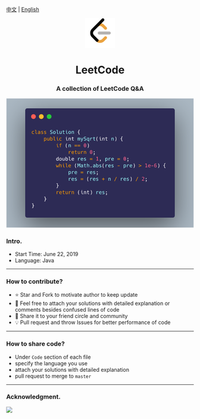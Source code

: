 [中文](README_CN.md) | [English](README_EN.md)

<div align="center">
  <a href="">
    <img src="logo.png"  width="80px" height="80px">
  </a>
  <h1 align="center">
    LeetCode
  </h1>
  <h3 align="center">
    A collection of LeetCode Q&A
  </h3>

</div>

<div align="center" width="10px" height="10px">
  <img src="ss.png">

</div>

### Intro.

- Start Time: June 22, 2019
- Language: Java

---

### How to contribute?

- :star: Star and Fork to motivate author to keep update
- :hammer: Feel free to attach your solutions with detailed explanation or comments besides confused lines of code
- :tada: Share it to your friend circle and community
- :bulb: Pull request and throw Issues for better performance of code

---

### How to share code?

- Under `Code` section of each file
- specify the language you use
- attach your solutions with detailed explanation
- pull request to merge to `master`

---

### Acknowledgment.

<a href="https://github.com/Mint-io">
    <img src="https://avatars1.githubusercontent.com/u/52114394?s=400&v=4" width="30px">
</a> 
